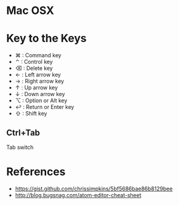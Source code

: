 # Mac OSX

# Key to the Keys
- ⌘ : Command key
- ⌃ : Control key
- ⌫ : Delete key
- ← : Left arrow key
- → : Right arrow key
- ↑ : Up arrow key
- ↓ : Down arrow key
- ⌥ : Option or Alt key
- ↩ : Return or Enter key
- ⇧ : Shift key


## Ctrl+Tab

Tab switch


# References

- https://gist.github.com/chrissimpkins/5bf5686bae86b8129bee
- http://blog.bugsnag.com/atom-editor-cheat-sheet
